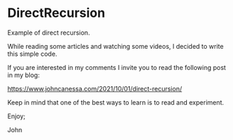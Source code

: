 # DirectRecursion
Example of direct recursion.

While reading some articles and watching some videos,
I decided to write this simple code.

If you are interested in my comments I invite you to
read the following post in my blog:

https://www.johncanessa.com/2021/10/01/direct-recursion/

Keep in mind that one of the best ways to learn is to
read and experiment.

Enjoy;

John
